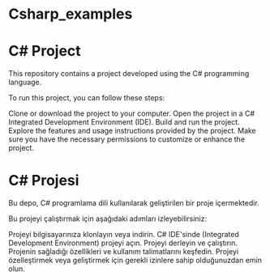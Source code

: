# Csharp_examples


# C# Project
This repository contains a project developed using the C# programming language.

To run this project, you can follow these steps:

Clone or download the project to your computer.
Open the project in a C# Integrated Development Environment (IDE).
Build and run the project.
Explore the features and usage instructions provided by the project.
Make sure you have the necessary permissions to customize or enhance the project.



# C# Projesi
Bu depo, C# programlama dili kullanılarak geliştirilen bir proje içermektedir.

Bu projeyi çalıştırmak için aşağıdaki adımları izleyebilirsiniz:

Projeyi bilgisayarınıza klonlayın veya indirin.
C# IDE'sinde (Integrated Development Environment) projeyi açın.
Projeyi derleyin ve çalıştırın.
Projenin sağladığı özellikleri ve kullanım talimatlarını keşfedin.
Projeyi özelleştirmek veya geliştirmek için gerekli izinlere sahip olduğunuzdan emin olun.

